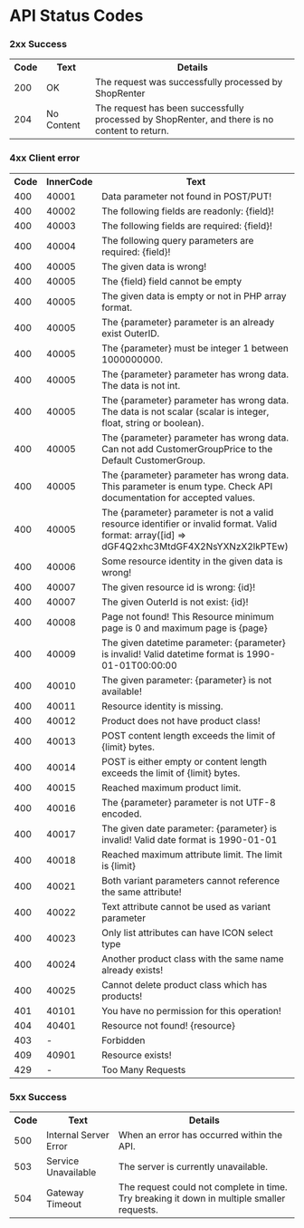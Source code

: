 # API Status Codes

### 2xx Success

<table>
<tr>
<th>Code</th>
<th>Text</th>
<th>Details</th>
</tr> 
<tr>
<td>200</td>
<td>OK</td>
<td>The request was successfully processed by ShopRenter</td>
</tr>
<tr>
<td>204</td>
<td>No Content</td>
<td>The request has been successfully processed by ShopRenter, and there is no content to return.</td>
</tr>
</table>

### 4xx Client error

<table>
<tr>
<th>Code</th>
<th>InnerCode</th>
<th>Text</th>
</tr> 
<tr>
<td>400</td>
<td>40001</td>
<td>Data parameter not found in POST/PUT!</td>
</tr>
<tr>
<td>400</td>
<td>40002</td>
<td>The following fields are readonly: {field}!</td>
</tr>
<tr>
<td>400</td>
<td>40003</td>
<td>The following fields are required: {field}!</td>
</tr>
<tr>
<td>400</td>
<td>40004</td>
<td>The following query parameters are required: {field}!</td>
</tr>
<tr>
<td>400</td>
<td>40005</td>
<td>The given data is wrong!</td>
</tr>
<tr>
<td>400</td>
<td>40005</td>
<td>The {field} field cannot be empty</td>
</tr>  
<tr>
<td>400</td>
<td>40005</td>
<td>The given data is empty or not in PHP array format.</td>
</tr>
<tr>
<td>400</td>
<td>40005</td>
<td>The {parameter} parameter is an already exist OuterID.</td>
</tr>
<tr>
<td>400</td>
<td>40005</td>
<td>The {parameter} must be integer 1 between 1000000000.</td>
</tr>  
<tr>
<td>400</td>
<td>40005</td>
<td>The {parameter} parameter has wrong data. The data is not int.</td>
</tr>
<tr>
<td>400</td>
<td>40005</td>
<td>The {parameter} parameter has wrong data. The data is not scalar (scalar is integer, float, string or boolean).</td>
</tr>
<tr>
<td>400</td>
<td>40005</td>
<td>The {parameter} parameter has wrong data. Can not add CustomerGroupPrice to the Default CustomerGroup.</td>
</tr>
<tr>
<td>400</td>
<td>40005</td>
<td>The {parameter} parameter has wrong data. This parameter is enum type. Check API documentation for accepted values.</td>
</tr>
<tr>
<td>400</td>
<td>40005</td>
<td>The {parameter} parameter is not a valid resource identifier or invalid format. Valid format: array([id] => dGF4Q2xhc3MtdGF4X2NsYXNzX2lkPTEw)</td>
</tr>
<tr>
<td>400</td>
<td>40006</td>
<td>Some resource identity in the given data is wrong!</td>
</tr>
<tr>
<td>400</td>
<td>40007</td>
<td>The given resource id is wrong: {id}!</td>
</tr>
<tr>
<td>400</td>
<td>40007</td>
<td>The given OuterId is not exist: {id}!</td>
</tr>
<tr>
<td>400</td>
<td>40008</td>
<td>Page not found! This Resource minimum page is 0 and maximum page is {page}</td>
</tr>
<tr>
<td>400</td>
<td>40009</td>
<td>The given datetime parameter: {parameter} is invalid! Valid datetime format is 1990-01-01T00:00:00</td>
</tr>
<tr>
<td>400</td>
<td>40010</td>
<td>The given parameter: {parameter} is not available!</td>
</tr>
<tr>
<td>400</td>
<td>40011</td>
<td>Resource identity is missing.</td>
</tr>
<tr>
<td>400</td>
<td>40012</td>
<td>Product does not have product class!</td>
</tr>
<tr>
<td>400</td>
<td>40013</td>
<td>POST content length exceeds the limit of {limit} bytes.</td>
</tr>
<tr>
<td>400</td>
<td>40014</td>
<td>POST is either empty or content length exceeds the limit of {limit} bytes.</td>
</tr>
<tr>
<td>400</td>
<td>40015</td>
<td>Reached maximum product limit.</td>
</tr>
<tr>
<td>400</td>
<td>40016</td>
<td>The {parameter} parameter is not UTF-8 encoded.</td>
</tr>
<tr>
<td>400</td>
<td>40017</td>
<td>The given date parameter: {parameter} is invalid! Valid date format is 1990-01-01</td>
</tr>
<tr>
<td>400</td>
<td>40018</td>
<td>Reached maximum attribute limit. The limit is {limit}</td>
</tr>
<tr>
<td>400</td>
<td>40021</td>
<td>Both variant parameters cannot reference the same attribute!</td>
</tr>
<tr>
<td>400</td>
<td>40022</td>
<td>Text attribute cannot be used as variant parameter</td>
</tr>
<tr>
<td>400</td>
<td>40023</td>
<td>Only list attributes can have ICON select type</td>
</tr>
<tr>
<td>400</td>
<td>40024</td>
<td>Another product class with the same name already exists!</td>
</tr>
<tr>
<td>400</td>
<td>40025</td>
<td>Cannot delete product class which has products!</td>
</tr>
<tr>
<td>401</td>
<td>40101</td>
<td>You have no permission for this operation!</td>
</tr>
<tr>
<td>404</td>
<td>40401</td>
<td>Resource not found! {resource}</td>
</tr>
<tr>
<td>403</td>
<td>-</td>
<td>Forbidden</td>
</tr>
<tr>
<td>409</td>
<td>40901</td>
<td>Resource exists!</td>
</tr>
<tr>
<td>429</td>
<td>-</td>
<td>Too Many Requests</td>
</tr>
</table>

### 5xx Success

<table>
<tr>
<th>Code</th>
<th>Text</th>
<th>Details</th>
</tr>
<tr>
<td>500</td>
<td>Internal Server Error</td>
<td>When an error has occurred within the API.</td>
</tr>
<tr>
<td>503</td>
<td>Service Unavailable</td>
<td>The server is currently unavailable.</td>
</tr>
<tr>
<td>504</td>
<td>Gateway Timeout</td>
<td>The request could not complete in time. Try breaking it down in multiple smaller requests.</td>
</tr>
</table>

